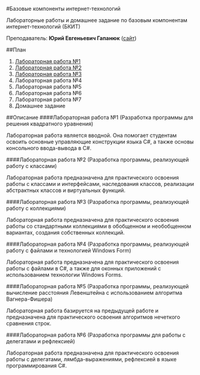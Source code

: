 #Базовые компоненты интернет-технологий

Лабораторные работы и домашнее задание по базовым компонентам интернет-технологий (БКИТ)

Преподаватель: **Юрий Евгеньевич Гапанюк** ([сайт](http://sfm2007.narod.ru/))

##План

1. [Лабораторная работа №1](https://github.com/bestK1ngArthur/IU5/tree/master/3%20%D1%81%D0%B5%D0%BC%D0%B5%D1%81%D1%82%D1%80/%D0%91%D0%B0%D0%B7%D0%BE%D0%B2%D1%8B%D0%B5%20%D0%BA%D0%BE%D0%BC%D0%BF%D0%BE%D0%BD%D0%B5%D0%BD%D1%82%D1%8B%20%D0%B8%D0%BD%D1%82%D0%B5%D1%80%D0%BD%D0%B5%D1%82-%D1%82%D0%B5%D1%85%D0%BD%D0%BE%D0%BB%D0%BE%D0%B3%D0%B8%D0%B9/Lab%201)
2. [Лабораторная работа №2](https://github.com/bestK1ngArthur/IU5/tree/master/3%20%D1%81%D0%B5%D0%BC%D0%B5%D1%81%D1%82%D1%80/%D0%91%D0%B0%D0%B7%D0%BE%D0%B2%D1%8B%D0%B5%20%D0%BA%D0%BE%D0%BC%D0%BF%D0%BE%D0%BD%D0%B5%D0%BD%D1%82%D1%8B%20%D0%B8%D0%BD%D1%82%D0%B5%D1%80%D0%BD%D0%B5%D1%82-%D1%82%D0%B5%D1%85%D0%BD%D0%BE%D0%BB%D0%BE%D0%B3%D0%B8%D0%B9/Lab%202)
3. [Лабораторная работа №3](https://github.com/bestK1ngArthur/IU5/tree/master/3%20%D1%81%D0%B5%D0%BC%D0%B5%D1%81%D1%82%D1%80/%D0%91%D0%B0%D0%B7%D0%BE%D0%B2%D1%8B%D0%B5%20%D0%BA%D0%BE%D0%BC%D0%BF%D0%BE%D0%BD%D0%B5%D0%BD%D1%82%D1%8B%20%D0%B8%D0%BD%D1%82%D0%B5%D1%80%D0%BD%D0%B5%D1%82-%D1%82%D0%B5%D1%85%D0%BD%D0%BE%D0%BB%D0%BE%D0%B3%D0%B8%D0%B9/Lab%203)
4. Лабораторная работа №4
5. Лабораторная работа №5
6. Лабораторная работа №6
7. Лабораторная работа №7
8. Домашнее задание

##Описание
####Лабораторная работа №1 (Разработка программы для решения квадратного уравнения)

Лабораторная работа является вводной. Она помогает студентам освоить основные управляющие конструкции языка С#, а также основы консольного ввода-вывода в С#.

####Лабораторная работа №2 (Разработка программы, реализующей работу с классами)

Лабораторная работа предназначена для практического освоения работы с классами и интерфейсами, наследования классов, реализации абстрактных классов и виртуальных функций.

####Лабораторная работа №3 (Разработка программы, реализующей работу с коллекциями)

Лабораторная работа предназначена для практического освоения работы со стандартными коллекциями в обобщенном и необобщенном вариантах, создания собственных коллекций. 

####Лабораторная работа №4 (Разработка программы, реализующей работу с файлами и технологией Windows Form)

Лабораторная работа предназначена для практического освоения работы с файлами в С#, а также для оконных приложений с использованием технологии Windows Forms.

####Лабораторная работа №5 (Разработка программы, реализующей вычисление расстояния Левенштейна с использованием алгоритма Вагнера-Фишера)

Лабораторная работа базируется на предыдущей работе и предназначена для практического освоения алгоритмов нечеткого сравнения строк. 

####Лабораторная работа №6 (Разработка программы для работы с делегатами и рефлексией)

Лабораторная работа предназначена для практического освоения работы с делегатами, лямбда-выражениями, рефлексией в языке программирования С#.
